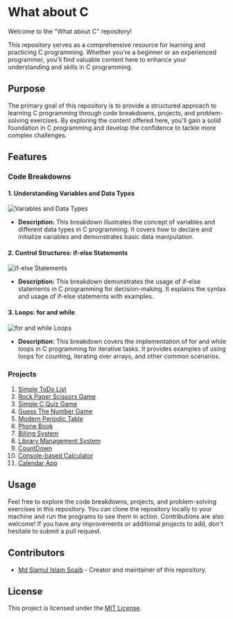 # What about C

Welcome to the "What about C" repository!

This repository serves as a comprehensive resource for learning and practicing C programming. Whether you're a beginner or an experienced programmer, you'll find valuable content here to enhance your understanding and skills in C programming.

## Purpose

The primary goal of this repository is to provide a structured approach to learning C programming through code breakdowns, projects, and problem-solving exercises. By exploring the content offered here, you'll gain a solid foundation in C programming and develop the confidence to tackle more complex challenges.

## Features

### Code Breakdowns

#### 1. Understanding Variables and Data Types
![Variables and Data Types](images/variables_data_types.png)
- **Description:** This breakdown illustrates the concept of variables and different data types in C programming. It covers how to declare and initialize variables and demonstrates basic data manipulation.

#### 2. Control Structures: if-else Statements
![if-else Statements](images/if_else_statements.png)
- **Description:** This breakdown demonstrates the usage of if-else statements in C programming for decision-making. It explains the syntax and usage of if-else statements with examples.

#### 3. Loops: for and while
![for and while Loops](images/loops_for_while.png)
- **Description:** This breakdown covers the implementation of for and while loops in C programming for iterative tasks. It provides examples of using loops for counting, iterating over arrays, and other common scenarios.

### Projects

1. [Simple ToDo List](https://github.com/mdsiamulislam/What-about-C/tree/main/Project-1-SimpleToDoList)
2. [Rock Paper Scissors Game](https://github.com/mdsiamulislam/What-about-C/tree/main/Project-2-Rock-Paper-Scissors-C-Game)
3. [Simple C Quiz Game](https://github.com/mdsiamulislam/What-about-C/tree/main/Project-3-Simple_C_Quiz_Game)
4. [Guess The Number Game](https://github.com/mdsiamulislam/What-about-C/tree/main/Project-4-GuessTheNumberGame)
5. [Modern Periodic Table](https://github.com/mdsiamulislam/What-about-C/tree/main/Project-5-Modern_Periodic_Table)
6. [Phone Book](https://github.com/mdsiamulislam/What-about-C/tree/main/Project-6-Phone_Book)
7. [Billing System](https://github.com/mdsiamulislam/What-about-C/tree/main/Project-7-Billing-System)
8. [Library Management System](https://github.com/mdsiamulislam/What-about-C/tree/main/Project-8-Library-Management-System)
9. [CountDown](https://github.com/mdsiamulislam/What-about-C/tree/main/Project-9-CountDown)
10. [Console-based Calculator](https://github.com/mdsiamulislam/What-about-C/tree/main/Project-10-Console_based_calculator)
11. [Calendar App](https://github.com/mdsiamulislam/What-about-C/tree/main/Project-11-Calender-App)

## Usage

Feel free to explore the code breakdowns, projects, and problem-solving exercises in this repository. You can clone the repository locally to your machine and run the programs to see them in action. Contributions are also welcome! If you have any improvements or additional projects to add, don't hesitate to submit a pull request.

## Contributors

- [Md Siamul Islam Soaib](https://github.com/mdsiamulislam) - Creator and maintainer of this repository.

## License

This project is licensed under the [MIT License](LICENSE).
